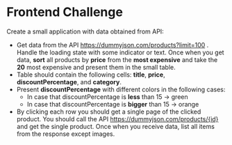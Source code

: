 # Frontend Challenge 

Create a small application with data obtained from API:
  - Get data from the API https://dummyjson.com/products?limit=100 . Handle the loading state with some indicator or text.
    Once when you get data, **sort** all products by **price** from the **most expensive** and take the **20** most expensive       and present them in the small table.
  - Table should contain the following cells: **title**, **price**, **discountPercentage**, and **category**.
  - Present **discountPercentage** with different colors in the following cases:
      * In case that discountPercentage is **less** than 15 -> green
      * In case that discountPercentage is **bigger** than 15 -> orange
  - By clicking each row you should get a single page of the clicked product. You should call the API https://dummyjson.com/products/{id} and get the single product. Once when you receive data, list all items from the response except images.
